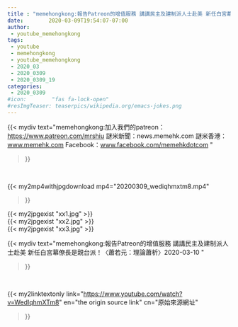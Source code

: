 ```yaml
---
title : "memehongkong:報告Patreon的增值服務 講講民主及建制派人士赴美 新任白宮幕僚長是親台派！〈蕭若元：理論蕭析〉2020-03-10 "
date:        2020-03-09T19:54:07-07:00
author:
 - youtube_memehongkong
tags:
 - youtube
 - memehongkong
 - youtube_memehongkong
 - 2020_03
 - 2020_0309
 - 2020_0309_19
categories:
 - 2020_0309
#icon:        "fas fa-lock-open"
#resImgTeaser: teaserpics/wikipedia.org/emacs-jokes.png
---
```


{{< mydiv text="memehongkong:加入我們的patreon：https://www.patreon.com/mrshiu 謎米新聞：news.memehk.com 謎米香港： www.memehk.com Facebook：www.facebook.com/memehkdotcom "
>}}
<br>


{{< my2mp4withjpgdownload mp4="20200309_wediqhmxtm8.mp4"
>}}

{{< my2jpgexist "xx1.jpg" >}}<br>
{{< my2jpgexist "xx2.jpg" >}}<br>
{{< my2jpgexist "xx3.jpg" >}}<br>



{{< mydiv text="memehongkong:報告Patreon的增值服務 講講民主及建制派人士赴美 新任白宮幕僚長是親台派！〈蕭若元：理論蕭析〉2020-03-10 "
>}}
<br>

{{< my2linktextonly link="https://www.youtube.com/watch?v=WedIqhmXTm8"
en="the origin source link" cn="原始來源網址"
>}}


<br>

